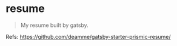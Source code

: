 # resume

> My resume built by gatsby.

Refs: https://github.com/deamme/gatsby-starter-prismic-resume/
